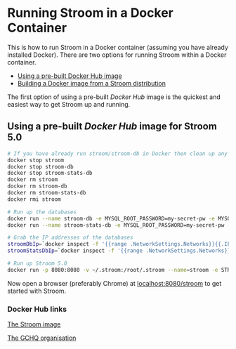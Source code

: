 # Running Stroom in a Docker Container

This is how to run Stroom in a Docker container (assuming you have already installed Docker). There are two options for running Stroom within a Docker container.

* [Using a pre-built Docker Hub image](#using-a-pre-built-docker-hub-image)
* [Building a Docker image from a Stroom distribution](#building-a-docker-image-from-a-stroom-distribution)

The first option of using a pre-built _Docker Hub_ image is the quickest and easiest way to get Stroom up and running.

## Using a pre-built _Docker Hub_ image for Stroom 5.0

```bash
# If you have already run stroom/stroom-db in Docker then clean up any old images
docker stop stroom
docker stop stroom-db
docker stop stroom-stats-db
docker rm stroom
docker rm stroom-db
docker rm stroom-stats-db
docker rmi stroom

# Run up the databases
docker run --name stroom-db -e MYSQL_ROOT_PASSWORD=my-secret-pw -e MYSQL_USER=stroomuser -e MYSQL_PASSWORD=stroompassword1 -e MYSQL_DATABASE=stroom -d mysql:5.6
docker run --name stroom-stats-db -e MYSQL_ROOT_PASSWORD=my-secret-pw -e MYSQL_USER=stroomuser -e MYSQL_PASSWORD=stroompassword1 -e MYSQL_DATABASE=statistics -d mysql:5.6

# Grab the IP addresses of the databases
stroomDbIp=`docker inspect -f '{{range .NetworkSettings.Networks}}{{.IPAddress}}{{end}}' stroom-db`
stroomStatsDbIp=`docker inspect -f '{{range .NetworkSettings.Networks}}{{.IPAddress}}{{end}}' stroom-stats-db`

# Run up Stroom 5.0
docker run -p 8080:8080 -v ~/.stroom:/root/.stroom --name=stroom -e STROOM_JDBC_DRIVER_URL="jdbc:mysql://$stroomDbIp/stroom?useUnicode=yes&characterEncoding=UTF-8" -e STROOM_JDBC_DRIVER_USERNAME="stroomuser" -e STROOM_JDBC_DRIVER_PASSWORD="stroompassword1" -e STROOM_STATISTICS_SQL_JDBC_DRIVER_URL="jdbc:mysql://$stroomStatsDbIp/statistics?useUnicode=yes&characterEncoding=UTF-8" -e STROOM_STATISTICS_SQL_JDBC_DRIVER_USERNAME="stroomuser" -e STROOM_STATISTICS_SQL_JDBC_DRIVER_PASSWORD="stroompassword1" gchq/stroom:5.0-beta.21
```

Now open a browser (preferably Chrome) at [localhost:8080/stroom](http://localhost:8080/stroom) to get started with Stroom.

### Docker Hub links
[The Stroom image](https://hub.docker.com/r/gchq/stroom/docker-running.md)

[The GCHQ organisation](https://hub.docker.com/u/gchq/docker-running.md)
